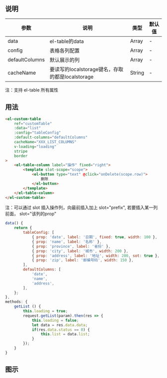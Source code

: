 ## 说明
| 参数 | 说明 | 类型 | 默认值 |
| -------- | -------- | -------- |-------- |
| data     | el-table的data   |  Array     | -    |
| config     | 表格各列配置   |  Array     | -    |
| defaultColumns     | 默认展示的列   |  Array     | -    |
| cacheName    | 要读写的localstorage键名，存取的都是localstorage   | String     | -    |

注：支持 el-table 所有属性


## 用法
```html
<el-custom-table
	ref="customTable"
	:data="list"
	:config="tableConfig"
	:default-columns="defaultColumns"
	cacheName="XXX_LIST_COLUMNS"
	v-loading="loading"
	stripe
	border
>
	<el-table-column label="操作" fixed="right">
		<template slot-scope="scope">
			<el-button type="text" @click="onDelete(scope.row)">
				删除
			</el-button>
		</template>
	</el-table-column>
</el-custom-table>
```
注：可以通过 slot 插入操作列，向最前插入加上 slot="prefix", 若要插入某一列前面， slot="该列的prop"

```js
data() {
	return {
		tableConfig: [
			{ prop: 'date', label: '日期', fixed: true, width: 100 },
			{ prop: 'name', label: '名称' },
			{ prop: 'province', label: '省份' },
			{ prop: 'city', label: '城市', width: 200 },
			{ prop: 'address', label: '地址', width: 200, sot: true }, // sot: show-overflow-tooltip属性
			{ prop: 'zip', label: '邮编号码', width: 150 },
		],
		defaultColumns: [
			'date',
			'name',
			'address',
		],
	};
},
methods: {
	getList () {
		this.loading = true;
		request.getList(param).then(res => {
			this.loading = false;
			let data = res.data.data;
			if(res.data.status == 0) {
				this.list = data.list;
			}
		});
	}
}
```
## 图示